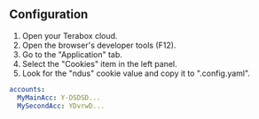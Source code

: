 ## Configuration

1. Open your Terabox cloud.
2. Open the browser's developer tools (F12).
3. Go to the "Application" tab.
4. Select the "Cookies" item in the left panel.
5. Look for the "ndus" cookie value and copy it to ".config.yaml".

```yaml
accounts:
  MyMainAcc: Y-DSDSD...
  MySecondAcc: YDvrwD...
```
